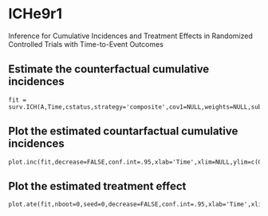 # ICHe9r1
Inference for Cumulative Incidences and Treatment Effects in Randomized Controlled Trials with Time-to-Event Outcomes

## Estimate the counterfactual cumulative incidences
    fit = surv.ICH(A,Time,cstatus,strategy='composite',cov1=NULL,weights=NULL,subset=NULL)

## Plot the estimated countarfactual cumulative incidences
    plot.inc(fit,decrease=FALSE,conf.int=.95,xlab='Time',xlim=NULL,ylim=c(0,1),legend=c('Treated','Controlled'),cex=0.8,...)

## Plot the estimated treatment effect
    plot.ate(fit,nboot=0,seed=0,decrease=FALSE,conf.int=.95,xlab='Time',xlim=NULL,ylim=c(-1,1),...)
